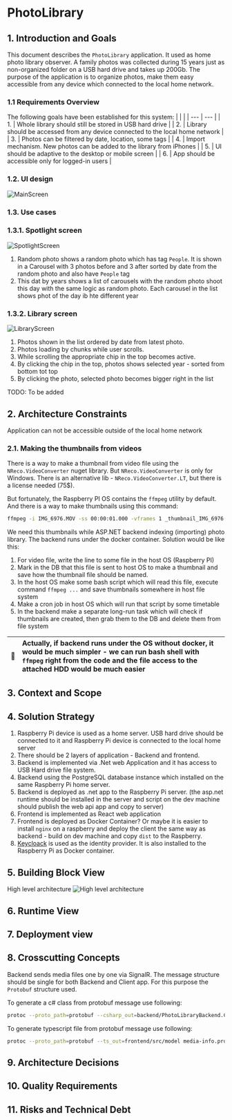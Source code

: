 # PhotoLibrary

## 1. Introduction and Goals

This document describes the `PhotoLibrary` application. It used as home photo library observer. A family photos was collected during 15 years just as non-organized folder on a USB hard drive and takes up 200Gb. The purpose of the application is to organize photos, make them easy accessible from any device which connected to the local home network.

### 1.1 Requirements Overview

The following goals have been established for this system:
| | |
| --- | --- |
| 1. | Whole library should still be stored in USB hard drive |
| 2. | Library should be accessed from any device connected to the local home network |
| 3. | Photos can be filtered by date, location, some tags |
| 4. | Import mechanism. New photos can be added to the library from iPhones |
| 5. | UI should be adaptive to the desktop or mobile screen |
| 6. | App should be accessible only for logged-in users |

### 1.2. UI design

![MainScreen](./img/MainScreen.png)

### 1.3. Use cases

### 1.3.1. Spotlight screen

![SpotlightScreen](./img/Spotlight%20screen.png)

1. Random photo shows a random photo which has tag `People`. It is shown in a Carousel with 3 photos before and 3 after sorted by date from the random photo and also have `People` tag
2. This dat by years shows a list of carousels with the random photo shoot this day with the same logic as random photo. Each carousel in the list shows phot of the day ib hte different year

### 1.3.2. Library screen

![LibraryScreen](./img/LibraryScreen.png)

1. Photos shown in the list ordered by date from latest photo.
2. Photos loading by chunks while user scrolls.
3. While scrolling the appropriate chip in the top becomes active.
4. By clicking the chip in the top, photos shows selected year - sorted from bottom tot top
5. By clicking the photo, selected photo becomes bigger right in the list

TODO: To be added

## 2. Architecture Constraints

Application can not be accessible outside of the local home network

### 2.1. Making the thumbnails from videos

There is a way to make a thumbnail from video file using the `NReco.VideoConverter` nuget library. But `NReco.VideoConverter` is only for Windows. There is an alternative lib - `NReco.VideoConverter.LT`, but there is a license needed (75$).

But fortunately, the Raspberry PI OS contains the `ffmpeg` utility by default. And there is a way to make thumbnails using this command:

```bash
ffmpeg -i IMG_6976.MOV -ss 00:00:01.000 -vframes 1 _thumbnail_IMG_6976.jpg
```

We need this thumbnails while ASP.NET backend indexing (importing) photo library. The backend runs under the docker container.
Solution would be like this:

1. For video file, write the line to some file in the host OS (Raspberry PI)
2. Mark in the DB that this file is sent to host OS to make a thumbnail and save how the thumbnail file should be named.
3. In the host OS make some bash script which will read this file, execute command `ffmpeg ...` and save thumbnails somewhere in host file system
4. Make a cron job in host OS which will run that script by some timetable
5. In the backend make a separate long-run task which will check if thumbnails are created, then grab them to the DB and delete them from file system

| :memo: | Actually, if backend runs under the OS without docker, it would be much simpler - we can run bash shell with `ffmpeg` right from the code and the file access to the attached HDD would be much easier |
| ------ | :----------------------------------------------------------------------------------------------------------------------------------------------------------------------------------------------------- |

## 3. Context and Scope

## 4. Solution Strategy

1. Raspberry Pi device is used as a home server. USB hard drive should be connected to it and Raspberry Pi device is connected to the local home server
2. There should be 2 layers of application - Backend and frontend.
3. Backend is implemented via .Net web Application and it has access to USB Hard drive file system.
4. Backend using the PostgreSQL database instance which installed on the same Raspberry Pi home server.
5. Backend is deployed as .net app to the Raspberry Pi server. (the asp.net runtime should be installed in the server and script on the dev machine should publish the web api app and copy to server)
6. Frontend is implemented as React web application
7. Frontend is deployed as Docker Container? Or maybe it is easier to install `nginx` on a raspberry and deploy the client the same way as backend - build on dev machine and copy `dist` to the Raspberry.
8. [Keycloack](https://www.keycloak.org/) is used as the identity provider. It is also installed to the Raspberry Pi as Docker container.

## 5. Building Block View

High level architecture
![High level architecture](./img/HighLevel.png)

## 6. Runtime View

## 7. Deployment view

## 8. Crosscutting Concepts

Backend sends media files one by one via SignalR. The message structure should be single for both Backend and Client app. For this purpose the `Protobuf` structure used.

To generate a c# class from protobuf message use following:

```bash
protoc --proto_path=protobuf --csharp_out=backend/PhotoLibraryBackend.Common --csharp_opt=base_namespace=PhotoLibraryBackend.Common media-info.proto
```

To generate typescript file from protobuf message use following:

```bash
protoc --proto_path=protobuf --ts_out=frontend/src/model media-info.proto
```

## 9. Architecture Decisions

## 10. Quality Requirements

## 11. Risks and Technical Debt
